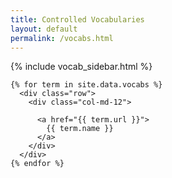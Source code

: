 ```yaml
---
title: Controlled Vocabularies
layout: default
permalink: /vocabs.html
---
```

<div class="row">
  <div class="col-md-3">
    {% include vocab_sidebar.html %}
  </div>
  <div class="col-md-9">

    {% for term in site.data.vocabs %}
      <div class="row">
        <div class="col-md-12">

          <a href="{{ term.url }}">
            {{ term.name }}
          </a>
        </div>
      </div>
    {% endfor %}
  </div>
</div>
